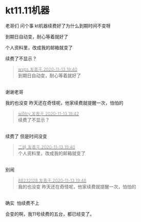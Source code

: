 # kt11.11机器


老哥们 问个事 kt机器续费好了为什么到期时间不变呀<img src="static/image/smiley/yct/022.gif" smilieid="42" border="0" alt="" /> 

到期日自动变，耐心等着就好了

个人资料里，改成我的邮箱就变了<img src="static/image/smiley/default/lol.gif" smilieid="12" border="0" alt="" />

续费了不显示？

<div class="quote"><blockquote><font size="2"><a href="https://www.hostloc.com/forum.php?mod=redirect&amp;goto=findpost&amp;pid=9450063&amp;ptid=766358" target="_blank"><font color="#999999">wvps 发表于 2020-11-13 19:40</font></a></font><br />
到期日自动变，耐心等着就好了</blockquote></div><br />
谢谢老哥<img src="static/image/smiley/yct/019.gif" smilieid="49" border="0" alt="" />

我的也没变 昨天还在奇怪呢，他家续费就提醒一次，怕怕的

<div class="quote"><blockquote><font size="2"><a href="https://www.hostloc.com/forum.php?mod=redirect&amp;goto=findpost&amp;pid=9450072&amp;ptid=766358" target="_blank"><font color="#999999">wifitry 发表于 2020-11-13 19:42</font></a></font><br />
续费了不显示？</blockquote></div><br />
续费了 但是时间没变

<div class="quote"><blockquote><font size="2"><a href="https://www.hostloc.com/forum.php?mod=redirect&amp;goto=findpost&amp;pid=9450066&amp;ptid=766358" target="_blank"><font color="#999999">二娃 发表于 2020-11-13 19:40</font></a></font><br />
个人资料里，改成我的邮箱就变了</blockquote></div><br />
别闹<img src="static/image/smiley/yct/022.gif" smilieid="42" border="0" alt="" />

<div class="quote"><blockquote><font size="2"><a href="https://www.hostloc.com/forum.php?mod=redirect&amp;goto=findpost&amp;pid=9450091&amp;ptid=766358" target="_blank"><font color="#999999">88232128 发表于 2020-11-13 19:48</font></a></font><br />
我的也没变 昨天还在奇怪呢，他家续费就提醒一次，怕怕的</blockquote></div><br />
确实&nbsp;&nbsp;怕续费不上

会变的啊，我11号续费的五台，都已经变了。
